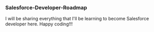 ### Salesforce-Developer-Roadmap

I will be sharing everything that I'll be learning to become Salesforce developer here. Happy coding!!!
